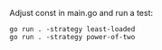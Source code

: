 Adjust const in main.go and run a test:

```
go run . -strategy least-loaded
go run . -strategy power-of-two
```

